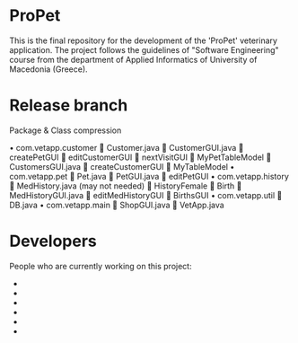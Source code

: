 ProPet
=======

This is the final repository for the development of the 'ProPet' veterinary application.
The project follows the guidelines of "Software Engineering" course from the department of Applied Informatics of University of Macedonia (Greece).

Release branch
===============
Package & Class compression

•  com.vetapp.customer
    	Customer.java
    	CustomerGUI.java
      	createPetGUI
      	editCustomerGUI
      	nextVisitGUI
      	MyPetTableModel
    	CustomersGUI.java
      	createCustomerGUI
      	MyTableModel
•	com.vetapp.pet
    	Pet.java
    	PetGUI.java
      	editPetGUI
•	com.vetapp.history
    	MedHistory.java (may not needed)
      	HistoryFemale
      	Birth
    	MedHistoryGUI.java
      	editMedHistoryGUI
      	BirthsGUI
•	com.vetapp.util
    	DB.java
•	com.vetapp.main
    	ShopGUI.java
    	VetApp.java


Developers
===========

People who are currently working on this project:

-
-
-
-
-
-


